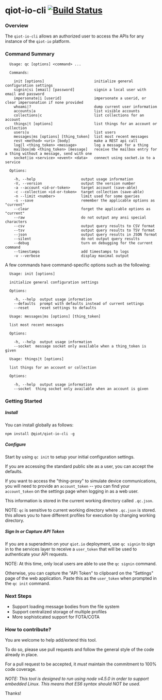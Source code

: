 # qiot-io-cli [![Build Status](https://circleci.com/gh/QuantumIOT/qiot-io-cli/tree/master.svg?style=shield&circle-token=431c98e778c22a698cdb6e5aa88b897ba1e95796)](https://circleci.com/gh/QuantumIOT/qiot-io-cli)


### Overview
The `qiot-io-cli` allows an authorized user to access the APIs for any instance of the `qiot-io` platform.

### Command Summary

```
  Usage: qc [options] <command> ...

  Commands:
  
    init [options]                       initialize general configuration settings
    signin|si [email] [password]         signin a local user with email and password
    impersonate|i [userid]               impersonate a userid, or clear impersonation if none provided
    whoami|?                             dump current user information
    accounts|a                           list visible accounts
    collections|c                        list collections for an account
    things|t [options]                   list things for an account or collection
    users|u                              list users
    messages|ms [options] [thing_token]  list most recent messages
    rest <method> <uri> [body]           make a REST api call
    log|l <thing_token> <message>        log a message for a thing
    mailbox|mb <thing_token> [message]   receive the mailbox entry for a thing without a message, send with one
    socket|io <service> <event> <data>   connect using socket.io to a service

  Options:

    -h, --help                     output usage information
    -V, --version                  output the version number
    -a --account <id-or-token>     target account (save-able)
    -c --collection <id-or-token>  target collection (save-able)
    -n --limit <number>            limit used for some queries
    -s --save                      remember the applicable options as "current"
    --clear                        forget the applicable options as "current"
    --raw                          do not output any ansi special characters
    --csv                          output query results to CSV format
    --tsv                          output query results to TSV format
    --json                         output query results in JSON format
    --silent                       do not output query results
    --debug                        turn on debugging for the current command
    --timestamps                   add timestamps to logs
    -v --verbose                   display maximal output
```

A few commands have command-specific options such as the following:

```
  Usage: init [options]

  initialize general configuration settings

  Options:

    -h, --help  output usage information
    --defaults  prompt with defaults instead of current settings
    --reset     reset settings to defaults
```

```
  Usage: messages|ms [options] [thing_token]

  list most recent messages

  Options:

    -h, --help  output usage information
    --socket  message socket only available when a thing_token is given
```

```
  Usage: things|t [options]

  list things for an account or collection

  Options:

    -h, --help  output usage information
    --socket  thing socket only available when an account is given
```

### Getting Started

##### Install

You can install globally as follows:

```
npm install @qiot/qiot-io-cli -g
```

##### Configure

Start by using `qc init` to setup your initial configuration settings.

If you are accessing the standard public site as a user, you can accept the defaults.

If you want to access the "thing-proxy" to simulate device communications,
you will need to provide an `account_token` --
you can find your `account_token` on the settings page when logging in as a web user.

This information is stored in the current working directory called `.qc.json`.

NOTE: `qc` is sensitive to current working directory where `.qc.json` is stored.
this allows you to have different profiles for execution by changing working directory.

##### Sign In or Capture API Token

If you are a superadmin on your `qiot.io` deployment,
use `qc signin` to sign in to the services layer to receive a `user_token` that will be used
to authenticate your API requests.

NOTE: At this time, only local users are able to use the `qc signin` command.

Otherwise, you can capture the "API Token" to clipboard on the "Settings" page of the web application.
Paste this as the `user_token` when prompted in the `qc init` command. 

### Next Steps

* Support loading message bodies from the file system
* Support centralized storage of multiple profiles
* More sophisticated support for FOTA/COTA

### How to contribute?

You are welcome to help add/extend this tool.

To do so, please use pull requests and follow the general style of the code already in place.

For a pull request to be accepted, it _must_ maintain the commitment to 100% code coverage.

_*NOTE*: This tool is designed to run using node v4.5.0 in order to support embedded Linux.
This means that *ES6 syntax* should *NOT* be used._

Thanks!